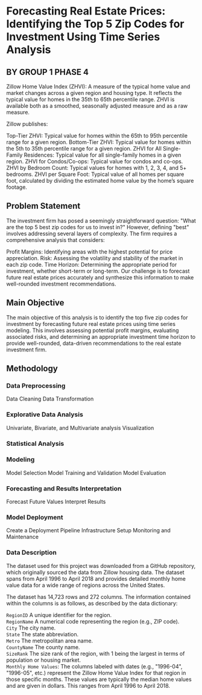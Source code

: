 # Forecasting Real Estate Prices: Identifying the Top 5 Zip Codes for Investment Using Time Series Analysis

## BY GROUP 1 PHASE 4

Zillow Home Value Index (ZHVI): A measure of the typical home value and market changes across a given region and housing type. It reflects the typical value for homes in the 35th to 65th percentile range. ZHVI is available both as a smoothed, seasonally adjusted measure and as a raw measure.

Zillow publishes:

Top-Tier ZHVI: Typical value for homes within the 65th to 95th percentile range for a given region.
Bottom-Tier ZHVI: Typical value for homes within the 5th to 35th percentile range for a given region.
ZHVI for All Single-Family Residences: Typical value for all single-family homes in a given region.
ZHVI for Condos/Co-ops: Typical value for condos and co-ops.
ZHVI by Bedroom Count: Typical values for homes with 1, 2, 3, 4, and 5+ bedrooms.
ZHVI per Square Foot: Typical value of all homes per square foot, calculated by dividing the estimated home value by the home’s square footage.

## Problem Statement
The investment firm has posed a seemingly straightforward question: "What are the top 5 best zip codes for us to invest in?" However, defining "best" involves addressing several layers of complexity. The firm requires a comprehensive analysis that considers:

Profit Margins: Identifying areas with the highest potential for price appreciation.
Risk: Assessing the volatility and stability of the market in each zip code.
Time Horizon: Determining the appropriate period for investment, whether short-term or long-term.
Our challenge is to forecast future real estate prices accurately and synthesize this information to make well-rounded investment recommendations.

## Main Objective
The main objective of this analysis is to identify the top five zip codes for investment by forecasting future real estate prices using time series modeling. This involves assessing potential profit margins, evaluating associated risks, and determining an appropriate investment time horizon to provide well-rounded, data-driven recommendations to the real estate investment firm.

## Methodology
### Data Preprocessing
Data Cleaning
Data Transformation
### Explorative Data Analysis
Univariate, Bivariate, and Multivariate analysis
Visualization
### Statistical Analysis

### Modeling

Model Selection
Model Training and Validation
Model Evaluation
### Forecasting and Results Interpretation

Forecast Future Values
Interpret Results
### Model Deployment

Create a Deployment Pipeline
Infrastructure Setup
Monitoring and Maintenance

### Data Description
The dataset used for this project was downloaded from a GitHub repository, which originally sourced the data from Zillow housing data. The dataset spans from April 1996 to April 2018 and provides detailed monthly home value data for a wide range of regions across the United States.

The dataset has 14,723 rows and 272 columns. The information contained within the columns is as follows, as described by the data dictionary:

`RegionID` A unique identifier for the region.\
`RegionName` A numerical code representing the region (e.g., ZIP code).\
`City` The city name.\
`State` The state abbreviation.\
`Metro` The metropolitan area name.\
`CountyName` The county name.\
`SizeRank` The size rank of the region, with 1 being the largest in terms of population or housing market.\
`Monthly Home Values`: The columns labeled with dates (e.g., "1996-04", "1996-05", etc.) represent the Zillow Home Value Index for that region in those specific months. These values are typically the median home values and are given in dollars. This ranges from April 1996 to April 2018.

